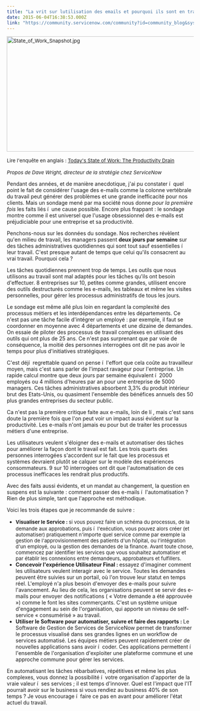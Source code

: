 ```yaml
---
title: "La vrit sur lutilisation des emails et pourquoi ils sont en train de tuer la productivit en entreprise"
date: 2015-06-04T16:38:53.000Z
link: "https://community.servicenow.com/community?id=community_blog&sys_id=520deaa5dbd0dbc01dcaf3231f961977"
---
```

<p class="p1"><span style="font-size: 10pt; line-height: 1.5em;"><img alt="State_of_Work_Snapshot.jpg" class="image-0 jive-image" src="http://mms.businesswire.com/media/20150421005419/en/463751/5/State_of_Work_Snapshot.jpg" style="height: 310px; width: 620px; display: block; margin-left: auto; margin-right: auto;"/></span></p><p class="p1"></p><p class="p1"><span style="font-size: 10pt; line-height: 1.5em;">Lire l'enquête en anglais : </span><a title="w.servicenow.com/content/dam/servicenow/documents/whitepapers/sn-state-of-work-report.pdf" href="http://www.servicenow.com/content/dam/servicenow/documents/whitepapers/sn-state-of-work-report.pdf" style="font-size: 10pt; line-height: 1.5em;">Today's State of Work: The Productivity Drain</a></p><p class="p1"></p><p class="p1"><em style="font-size: 13.3333330154419px;">Propos de Dave Wright, directeur de la stratégie chez ServiceNow</em></p><p class="p1"><span class="s2">Pendant des années, et de manière anecdotique, j'ai pu constater í  quel point le fait de considérer l'usage des e-mails comme la colonne vertébrale du travail peut générer des problèmes et une grande inefficacité pour nos clients. Mais un sondage mené par ma société nous donne <em>pour la première fois</em> les faits liés í  une cause possible. Encore plus frappant : le sondage montre comme il est universel que l'usage obsessionnel des e-mails est préjudiciable pour une entreprise et sa productivité.</span></p><p class="p1"></p><p class="p1"><span class="s2">Penchons-nous sur les données du sondage. Nos recherches révèlent qu'en milieu de travail, les managers passent <strong>deux jours par semaine</strong> sur des tâches administratives quotidiennes qui sont tout sauf essentielles í  leur travail. C'est presque autant de temps que celui qu'ils consacrent au vrai travail. Pourquoi cela ?</span></p><p class="p1"></p><p class="p1"><span class="s2">Les tâches quotidiennes prennent trop de temps. Les outils que nous utilisons au travail sont mal adaptés pour les tâches qu'ils ont besoin d'effectuer. 8 entreprises sur 10, petites comme grandes, utilisent encore des outils destructurés comme les e-mails, les tableaux et même les visites personnelles, pour gérer les processus administratifs de tous les jours.</span></p><p class="p1"></p><p class="p1"><span class="s2">Le sondage est même allé plus loin en regardant la complexité des processus métiers et les interdépendances entre les départements. Ce n'est pas une tâche facile d'intégrer un employé : par exemple, il faut se coordonner en moyenne avec 4 départements et une dizaine de demandes. On essaie de piloter des processus de travail complexes en utilisant des outils qui ont plus de 25 ans. Ce n'est pas surprenant que par voie de conséquence, la moitié des personnes interrogées ont dit ne pas avoir le temps pour plus d'initiatives stratégiques.</span></p><p class="p1"></p><p class="p1"><span class="s2">C'est déjí  regrettable quand on pense í  l'effort que cela coûte au travailleur moyen, mais c'est sans parler de l'impact ravageur pour l'entreprise. Un rapide calcul montre que deux jours par semaine équivalent í  2000 employés ou 4 millions d'heures par an pour une entreprise de 5000 managers. Ces tâches administratives absorbent 3,3% du produit intérieur brut des Etats-Unis, ou quasiment l'ensemble des bénéfices annuels des 50 plus grandes entreprises du secteur public.</span></p><p class="p1"></p><p class="p1"><span class="s2">Ca n'est pas la première critique faite aux e-mails, loin de lí , mais c'est sans doute la première fois que l'on peut voir un impact aussi évident sur la productivité. Les e-mails n'ont jamais eu pour but de traiter les processus métiers d'une entreprise.</span></p><p class="p1"></p><p class="p1"><span class="s2">Les utilisateurs veulent s'éloigner des e-mails et automatiser des tâches pour améliorer la façon dont le travail est fait. Les trois quarts des personnes interrogées s'accordent sur le fait que les processus et systèmes devraient plutôt se calquer sur le modèle des expériences consommateurs. 9 sur 10 interrogées ont dit que l'automatisation de ces processus inefficaces les rendrait plus productifs.</span></p><p class="p1"></p><p class="p1"><span class="s2">Avec des faits aussi évidents, et un mandat au changement, la question en suspens est la suivante : comment passer des e-mails í  l'automatisation ? Rien de plus simple, tant que l'approche est méthodique.</span></p><p class="p1"></p><p class="p1"><span class="s2">Voici les trois étapes que je recommande de suivre :</span></p><ul><li><strong style="font-size: 10pt; line-height: 1.5em;">Visualiser le Service : </strong><span style="font-size: 10pt; line-height: 1.5em;">si vous pouvez faire un schéma du processus, de la demande aux approbations, puis í  l'exécution, vous pouvez alors créer (et automatiser) pratiquement n'importe quel service comme par exemple la gestion de l'approvisionnement des patients d'un hôpital, ou l'intégration d'un employé, ou la gestion des demandes de la finance. Avant toute chose, commencez par identifier les services que vous souhaitez automatiser et par établir les connexions entre demandeurs, approbateurs et fulfillers.</span></li><li><span class="s2"><strong>Concevoir l'expérience Utilisateur Final : </strong>essayez d'imaginer comment les utilisateurs veulent interagir avec le service. Toutes les demandes peuvent être suivies sur un portail, où l'on trouve leur statut en temps réel. L'employé n'a plus besoin d'envoyer des e-mails pour suivre l'avancement. Au lieu de cela, les organisations peuvent se servir des e-mails pour envoyer des notifications ( « Votre demande a été approuvée  ») comme le font les sites commerçants. C'est un système unique d'engagement au sein de l'organisation, qui apporte un niveau de self-service  « consumérisé  » au travail.</span></li><li><span class="s2"><strong>Utiliser le Software pour automatiser, suivre et faire des rapports : </strong>Le Software de Gestion de Services de ServiceNow permet de transformer le processus visualisé dans ses grandes lignes en un workflow de services automatisé. Les équipes métiers peuvent rapidement créer de nouvelles applications sans avoir í  coder. Ces applications permettent í  l'ensemble de l'organisation d'exploiter une plateforme commune et une approche commune pour gérer les services.</span></li></ul><p class="p1"></p><p class="p1"><span class="s2">En automatisant les tâches rébarbatives, répétitives et même les plus complexes, vous donnez la possibilité í  votre organisation d'apporter de la vraie valeur í  ses services ; il est temps d'innover. Quel est l'impact que l'IT pourrait avoir sur le business si vous rendiez au business 40% de son temps ? Je vous encourage í  faire ce pas en avant pour améliorer l'état actuel du travail.</span></p>